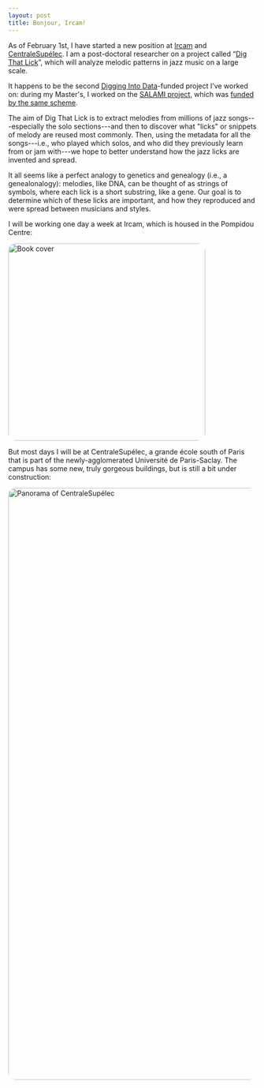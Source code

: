 ```yaml
---
layout: post
title: Bonjour, Ircam!
---
```


As of February 1st, I have started a new position at [Ircam](https://www.ircam.fr/) and [CentraleSupélec](http://www.centralesupelec.fr/). I am a post-doctoral researcher on a project called “[Dig That Lick](http://dig-that-lick.eecs.qmul.ac.uk/)”, which will analyze melodic patterns in jazz music on a large scale.

It happens to be the second [Digging Into Data](https://diggingintodata.org/)-funded project I’ve worked on: during my Master's, I worked on the [SALAMI project](http://ddmal.music.mcgill.ca/research/salami), which was [funded by the same scheme](https://diggingintodata.org/awards/2009/project/structural-analysis-large-amounts-music-information).

The aim of Dig That Lick is to extract melodies from millions of jazz songs---especially the solo sections---and then to discover what "licks" or snippets of melody are reused most commonly. Then, using the metadata for all the songs---i.e., who played which solos, and who did they previously learn from or jam with---we hope to better understand how the jazz licks are invented and spread.

It all seems like a perfect analogy to genetics and genealogy (i.e., a genealonalogy): melodies, like DNA, can be thought of as strings of symbols, where each lick is a short substring, like a gene. Our goal is to determine which of these licks are important, and how they reproduced and were spread between musicians and styles.

I will be working one day a week at Ircam, which is housed in the Pompidou Centre:

<div class="project_img"><a href="{{ site.baseurl }}/images/pompidou-large.jpg"><img src="{{ site.baseurl }}/images/pompidou-small.jpg" alt="Book cover" style="width: 400px; border-radius: 15px;"/></a></div>

But most days I will be at CentraleSupélec, a grande école south of Paris that is part of the newly-agglomerated Université de Paris-Saclay. The campus has some new, truly gorgeous buildings, but is still a bit under construction:

<div class="project_img"><a href="{{ site.baseurl }}/images/supelec-pano-large.jpg"><img src="{{ site.baseurl }}/images/supelec-pano-small.jpg" alt="Panorama of CentraleSupélec" style="width: 1200px; border-radius: 15px;"/></a></div>

